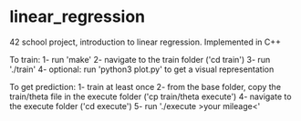 # linear_regression
42 school project, introduction to linear regression. Implemented in C++

To train:
1- run 'make'
2- navigate to the train folder ('cd train')
3- run './train'
4- optional: run 'python3 plot.py' to get a visual representation

To get prediction:
1- train at least once
2- from the base folder, copy the train/theta file in the execute folder ('cp train/theta execute')
4- navigate to the execute folder ('cd execute')
5- run './execute >your mileage<'